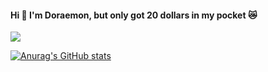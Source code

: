 #### Hi 👋 I'm Doraemon, but only got 20 dollars in my pocket :crying_cat_face:

![](https://komarev.com/ghpvc/?username=18445864529&label=Total+Visits&style=plastic&color=ff69b4)
<!-- ![Visitor Count](https://profile-counter.glitch.me/{18445864529}/count.svg) -->

[![Anurag's GitHub stats](https://github-readme-stats-vert-nine.vercel.app/api?username=18445864529&count_private=true&show_icons=true&hide=prs&theme=ayu-mirage&role=OWNER,ORGANIZATION_MEMBER,COLLABORATOR)](https://github.com/18445864529/github-readme-stats)


<!--
**18445864529/18445864529** is a ✨ _special_ ✨ repository because its `README.md` (this file) appears on your GitHub profile.

Here are some ideas to get you started:

- 🔭 I’m currently working on ...
- 🌱 I’m currently learning ...
- 👯 I’m looking to collaborate on ...
- 🤔 I’m looking for help with ...
- 💬 Ask me about ...
- 📫 How to reach me: ...
- 😄 Pronouns: ...
- ⚡ Fun fact: ...

[![Readme Card](https://github-readme-stats-vert-nine.vercel.app/api/pin/?username=18445864529&repo=TorchSSL&theme=dark)](https://github.com/TorchSSL/TorchSSL)
-->
